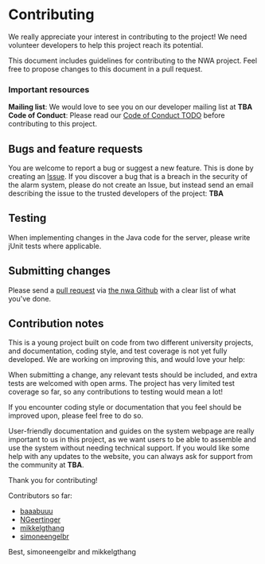 # Contributing

We really appreciate your interest in contributing to the project! We need volunteer developers to help this project reach its potential.

This document includes guidelines for contributing to the NWA project. Feel free to propose changes to this document in a pull request. 

### Important resources
**Mailing list**: We would love to see you on our developer mailing list at **TBA**
**Code of Conduct**: Please read our [Code of Conduct TODO]() before contributing to this project. 

## Bugs and feature requests
You are welcome to report a bug or suggest a new feature. This is done by creating an [Issue](https://help.github.com/en/enterprise/2.15/user/articles/creating-an-issue).
If you discover a bug that is a breach in the security of the alarm system, please do not create an Issue, but instead send an email describing the issue to the trusted developers of the project: **TBA**

## Testing
When implementing changes in the Java code for the server, please write jUnit tests where applicable.

## Submitting changes
Please send a [pull request](http://help.github.com/pull-requests/) via [the nwa Github](https://github.com/simoneengelbr/nwa/pulls) with a clear list of what you've done. 

## Contribution notes
This is a young project built on code from two different university projects, and documentation, coding style, and test coverage is not yet fully developed. We are working on improving this, and would love your help:

When submitting a change, any relevant tests should be included, and extra tests are welcomed with open arms. The project has very limited test coverage so far, so any contributions to testing would mean a lot!

If you encounter coding style or documentation that you feel should be improved upon, please feel free to do so.

User-friendly documentation and guides on the system webpage are really important to us in this project, as we want users to be able to assemble and use the system without needing technical support. If you would like some help with any updates to the website, you can always ask for support from the community at **TBA**.

Thank you for contributing!

Contributors so far:
- [baaabuuu](https://github.com/baaabuuu)
- [NGeertinger](https://github.com/NGeertinger)
- [mikkelgthang](https://github.com/mikkelgthang)
- [simoneengelbr](https://github.com/simoneengelbr)

Best, 
simoneengelbr and mikkelgthang
